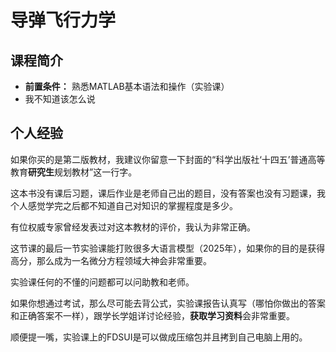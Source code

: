 # 导弹飞行力学
## 课程简介
- **前置条件：** 熟悉MATLAB基本语法和操作（实验课）
- 我不知道该怎么说

## 个人经验
如果你买的是第二版教材，我建议你留意一下封面的“科学出版社‘十四五’普通高等教育**研究生**规划教材”这一行字。

这本书没有课后习题，课后作业是老师自己出的题目，没有答案也没有习题课，我个人感觉学完之后都不知道自己对知识的掌握程度是多少。

有位权威专家曾经发表过对这本教材的评价，我认为非常正确。

这节课的最后一节实验课能打败很多大语言模型（2025年），如果你的目的是获得高分，那么成为一名微分方程领域大神会非常重要。

实验课任何的不懂的问题都可以问助教和老师。

如果你想通过考试，那么尽可能去背公式，实验课报告认真写（哪怕你做出的答案和正确答案不一样），跟学长学姐详讨论经验，**获取学习资料**会非常重要。

顺便提一嘴，实验课上的FDSUI是可以做成压缩包并且拷到自己电脑上用的。